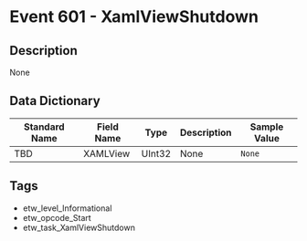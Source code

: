 # Event 601 - XamlViewShutdown

## Description
None

## Data Dictionary
|Standard Name|Field Name|Type|Description|Sample Value|
|---|---|---|---|---|
|TBD|XAMLView|UInt32|None|`None`|

## Tags
* etw_level_Informational
* etw_opcode_Start
* etw_task_XamlViewShutdown